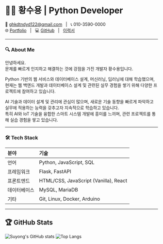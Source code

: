# 🧑‍💻 황수용 **| Python Developer**

📧 ghkdtndyd122@gmail.com   |   📞 010-3590-0000  
🌐 [Portfolio](https://yourportfolio.site/)   |   💻 [GitHub](https://github.com/Suyong-Hwang)   |   [이력서](https://www.notion.so/1dc487b85fcc80ad8e09cde99b16e540?pvs=21)

---

### 🔍 **About Me**

안녕하세요.  
문제를 빠르게 인지하고 해결하는 것에 강점을 가진 개발자 황수용입니다.

Python 기반의 웹 서비스와 데이터베이스 설계, 머신러닝, 딥러닝에 대해 학습했으며,  
현재는 웹 백엔드 개발과 데이터베이스 설계 및 관련된 실무 경험을 쌓기 위해 다양한 프로젝트에 참여하고 있습니다.

AI 기술과 데이터 설계 및 관리에 관심이 많으며, 새로운 기술 동향을 빠르게 파악하고 실무에 적용하는 능력을 갖추고자 지속적으로 학습하고 있습니다.  
특히 AI와 IoT 기술을 융합한 스마트 시스템 개발에 흥미를 느끼며, 관련 프로젝트를 통해 실습 경험을 쌓고 있습니다.

---

### 🛠️ **Tech Stack**

| 분야 | 기술 |
| :--- | :--- |
| 언어 | Python, JavaScript, SQL |
| 프레임워크 | Flask, FastAPI |
| 프론트엔드 | HTML/CSS, JavaScript (Vanilla), React |
| 데이터베이스 | MySQL, MariaDB |
| 기타 | Git, Linux, Docker, Arduino |

---

## 🏆 GitHub Stats
![Suyong's GitHub stats](https://github-readme-stats.vercel.app/api?username=Suyong-Hwang&show_icons=true&theme=radical)
![Top Langs](https://github-readme-stats.vercel.app/api/top-langs/?username=Suyong-Hwang&layout=compact&theme=tokyonight)
